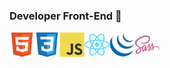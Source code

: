 ### Developer Front-End 👋

<img align="left" alt="HTML" heigth="30" width="40" src="https://raw.githubusercontent.com/devicons/devicon/master/icons/html5/html5-original.svg">
<img align="left" alt="CSS" heigth="30" width="40" src="https://raw.githubusercontent.com/devicons/devicon/master/icons/css3/css3-original.svg"> 
<img align="left" alt="JS" heigth="28" width="40" src="https://raw.githubusercontent.com/devicons/devicon/master/icons/javascript/javascript-original.svg">
<img align="left" alt="React" heigth="28" width="40" src="https://raw.githubusercontent.com/devicons/devicon/master/icons/react/react-original.svg"/>
<img align="left" alt="jQuery"heigth="28" width="40" src="https://raw.githubusercontent.com/devicons/devicon/master/icons/jquery/jquery-original.svg"/>
<img align="left" alt="SASS" heigth="28" width="40" src="https://raw.githubusercontent.com/devicons/devicon/master/icons/sass/sass-original.svg"/>
